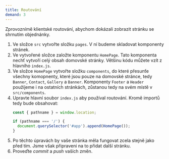 ```yaml
---
title: Routování
demand: 3
---
```


Zprovoznímě klientské routování, abychom dokázali zobrazit stránku se shrnutím objednánky.

1. Ve složce `src` vytvořte složku `pages`. V ní budeme skladovat komponenty stránek.
1. Ve vytvořené složce založte komponentu `HomePage`. Tato komponenta nechť vytvoří celý obsah domovské stránky. Většinu kódu můžete vzít z hlavního `index.js`. 
1. Ve složce `HomePage` vytvořte složku `components`, do které přesunťe všechny komopnenty, které jsou pouze na domovské stránce, tedy `Banner`, `Contact`, `Gallery` a `Banner`. Komponenty `Footer` a `Header` použíjeme i na ostatních stránkách, zůstanou tedy na svém místě v `src/components`. 
1. Upravte hlavní soubor `index.js` aby používal routování. Kromě importů tedy bude obsahovat:
   ```js
   const { pathname } = window.location;

   if (pathname === '/') {
     document.querySelector('#app').append(HomePage());
   }
   ```
1. Po těchto úpravách by vaše stránka měla fungovat zcela stejně jako před tím. Jsme však připraveni na to přidat další stránku.
1. Proveďte *commit* a *push* vaších změn.
